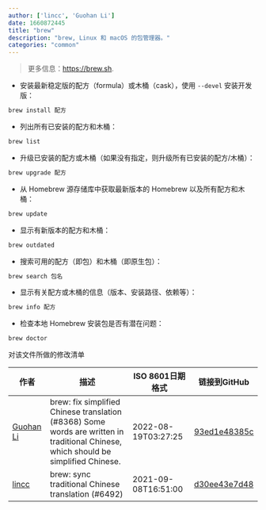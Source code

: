 ```yaml
---
author: ['lincc', 'Guohan Li']
date: 1660872445
title: "brew"
description: "brew, Linux 和 macOS 的包管理器。"
categories: "common"
---
```

> 更多信息：<https://brew.sh>.

- 安装最新稳定版的配方（formula）或木桶（cask），使用 `--devel` 安装开发版：

```bash
brew install 配方
```

- 列出所有已安装的配方和木桶：

```bash
brew list
```

- 升级已安装的配方或木桶（如果没有指定，则升级所有已安装的配方/木桶）：

```bash
brew upgrade 配方
```

- 从 Homebrew 源存储库中获取最新版本的 Homebrew 以及所有配方和木桶：

```bash
brew update
```

- 显示有新版本的配方和木桶：

```bash
brew outdated
```

- 搜索可用的配方（即包）和木桶（即原生包）：

```bash
brew search 包名
```

- 显示有关配方或木桶的信息（版本、安装路径、依赖等）：

```bash
brew info 配方
```

- 检查本地 Homebrew 安装包是否有潜在问题：

```bash
brew doctor
```
对该文件所做的修改清单


作者 | 描述 | ISO 8601日期格式 | 链接到GitHub
------|-----|-----|-----
[Guohan Li](mailto:44457621+guohanli@users.noreply.github.com) | brew: fix simplified Chinese translation (#8368) Some words are written in traditional Chinese, which should be simplified Chinese. | 2022-08-19T03:27:25 | [93ed1e48385c](https://github.com/tldr-pages/tldr/commit/93ed1e48385c458f3d823f192f5359c9812fcc37)
[lincc](mailto:46962923+blueskyson@users.noreply.github.com) | brew: sync traditional Chinese translation (#6492) | 2021-09-08T16:51:00 | [d30ee43e7d48](https://github.com/tldr-pages/tldr/commit/d30ee43e7d48a803c5c3bc369b16e6ba628be9eb)


